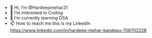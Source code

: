 - 👋 Hi, I’m @Hardeepmehar21
- 👀 I’m interested in Coding
- 🌱 I’m currently learning DSA
- 📫 How to reach me this is my LinkedIn https://www.linkedin.com/in/hardeep-mehar-kandepu-708702228

<!---
Hardeepmehar21/Hardeepmehar21 is a ✨ special ✨ repository because its `README.md` (this file) appears on your GitHub profile.
You can click the Preview link to take a look at your changes.
--->
